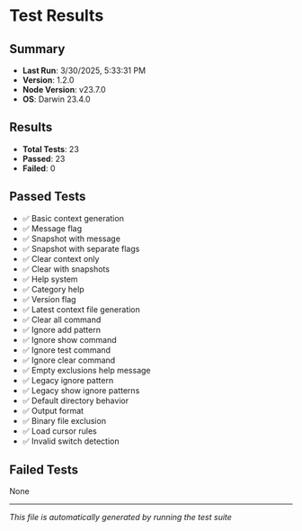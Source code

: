 # Test Results

## Summary
- **Last Run**: 3/30/2025, 5:33:31 PM
- **Version**: 1.2.0
- **Node Version**: v23.7.0
- **OS**: Darwin 23.4.0

## Results
- **Total Tests**: 23
- **Passed**: 23
- **Failed**: 0

## Passed Tests
- ✅ Basic context generation
- ✅ Message flag
- ✅ Snapshot with message
- ✅ Snapshot with separate flags
- ✅ Clear context only
- ✅ Clear with snapshots
- ✅ Help system
- ✅ Category help
- ✅ Version flag
- ✅ Latest context file generation
- ✅ Clear all command
- ✅ Ignore add pattern
- ✅ Ignore show command
- ✅ Ignore test command
- ✅ Ignore clear command
- ✅ Empty exclusions help message
- ✅ Legacy ignore pattern
- ✅ Legacy show ignore patterns
- ✅ Default directory behavior
- ✅ Output format
- ✅ Binary file exclusion
- ✅ Load cursor rules
- ✅ Invalid switch detection

## Failed Tests
None

---
*This file is automatically generated by running the test suite* 